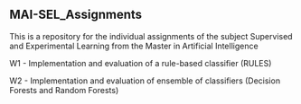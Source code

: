 ## MAI-SEL_Assignments

This is a repository for the individual assignments of the subject Supervised and Experimental Learning from the Master in Artificial Intelligence

W1 - Implementation and evaluation of a rule-based classifier (RULES)

W2 - Implementation and evaluation of ensemble of classifiers (Decision Forests and Random Forests)
